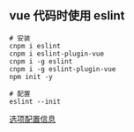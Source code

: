 ## vue 代码时使用 eslint

```shell
# 安装
cnpm i eslint
cnpm i eslint-plugin-vue
cnpm i -g eslint
cnpm i -g eslint-plugin-vue
npm init -y

# 配置
eslint --init
```
[选项配置信息](https://blog.csdn.net/Gabriel_wei/article/details/90269165)